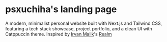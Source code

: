 # psxuchiha's landing page

A modern, minimalist personal website built with Next.js and Tailwind CSS, featuring a tech stack showcase, project portfolio, and a clean UI with Catppuccin theme. Inspired by [Irvan Malik](https://github.com/irvanmalik48)'s [Realm](https://github.com/irvanmalik48/realm)
